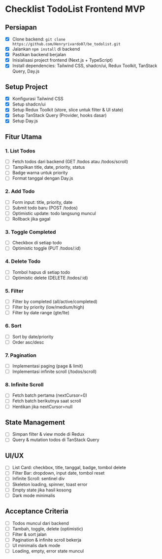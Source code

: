 # Checklist TodoList Frontend MVP

## Persiapan

- [x] Clone backend: `git clone https://github.com/Henryrivardo07/be_todolist.git`
- [x] Jalankan `npm install` di backend
- [x] Pastikan backend berjalan
- [x] Inisialisasi project frontend (Next.js + TypeScript)
- [x] Install dependencies: Tailwind CSS, shadcn/ui, Redux Toolkit, TanStack Query, Day.js

## Setup Project

- [x] Konfigurasi Tailwind CSS
- [x] Setup shadcn/ui
- [x] Setup Redux Toolkit (store, slice untuk filter & UI state)
- [x] Setup TanStack Query (Provider, hooks dasar)
- [x] Setup Day.js

## Fitur Utama

### 1. List Todos

- [ ] Fetch todos dari backend (GET /todos atau /todos/scroll)
- [ ] Tampilkan title, date, priority, status
- [ ] Badge warna untuk priority
- [ ] Format tanggal dengan Day.js

### 2. Add Todo

- [ ] Form input: title, priority, date
- [ ] Submit todo baru (POST /todos)
- [ ] Optimistic update: todo langsung muncul
- [ ] Rollback jika gagal

### 3. Toggle Completed

- [ ] Checkbox di setiap todo
- [ ] Optimistic toggle (PUT /todos/:id)

### 4. Delete Todo

- [ ] Tombol hapus di setiap todo
- [ ] Optimistic delete (DELETE /todos/:id)

### 5. Filter

- [ ] Filter by completed (all/active/completed)
- [ ] Filter by priority (low/medium/high)
- [ ] Filter by date range (gte/lte)

### 6. Sort

- [ ] Sort by date/priority
- [ ] Order asc/desc

### 7. Pagination

- [ ] Implementasi paging (page & limit)
- [ ] Implementasi infinite scroll (/todos/scroll)

### 8. Infinite Scroll

- [ ] Fetch batch pertama (nextCursor=0)
- [ ] Fetch batch berikutnya saat scroll
- [ ] Hentikan jika nextCursor=null

## State Management

- [ ] Simpan filter & view mode di Redux
- [ ] Query & mutation todos di TanStack Query

## UI/UX

- [ ] List Card: checkbox, title, tanggal, badge, tombol delete
- [ ] Filter Bar: dropdown, input date, tombol reset
- [ ] Infinite Scroll: sentinel div
- [ ] Skeleton loading, spinner, toast error
- [ ] Empty state jika hasil kosong
- [ ] Dark mode minimalis

## Acceptance Criteria

- [ ] Todos muncul dari backend
- [ ] Tambah, toggle, delete (optimistic)
- [ ] Filter & sort jalan
- [ ] Pagination & infinite scroll bekerja
- [ ] UI minimalis dark mode
- [ ] Loading, empty, error state muncul

